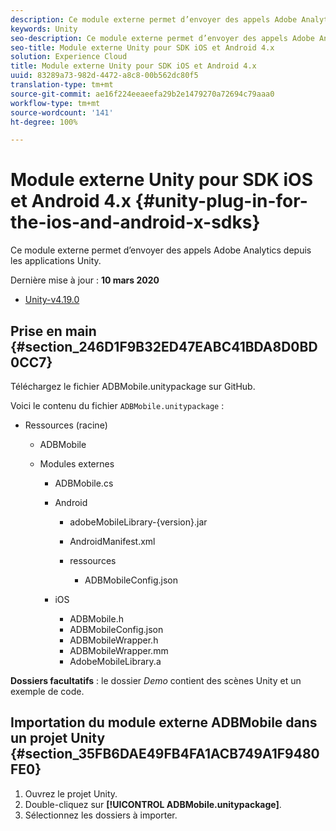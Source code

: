 ```yaml
---
description: Ce module externe permet d’envoyer des appels Adobe Analytics depuis les applications Unity.
keywords: Unity
seo-description: Ce module externe permet d’envoyer des appels Adobe Analytics depuis les applications Unity.
seo-title: Module externe Unity pour SDK iOS et Android 4.x
solution: Experience Cloud
title: Module externe Unity pour SDK iOS et Android 4.x
uuid: 83289a73-982d-4472-a8c8-00b562dc80f5
translation-type: tm+mt
source-git-commit: ae16f224eeaeefa29b2e1479270a72694c79aaa0
workflow-type: tm+mt
source-wordcount: '141'
ht-degree: 100%

---
```



# Module externe Unity pour SDK iOS et Android 4.x {#unity-plug-in-for-the-ios-and-android-x-sdks}

Ce module externe permet d’envoyer des appels Adobe Analytics depuis les applications Unity.

Dernière mise à jour : **10 mars 2020**
* [Unity-v4.19.0](https://github.com/Adobe-Marketing-Cloud/mobile-services/releases/tag/v4.19.0-Unity)

## Prise en main {#section_246D1F9B32ED47EABC41BDA8D0BD0CC7}

Téléchargez le fichier ADBMobile.unitypackage sur GitHub.

Voici le contenu du fichier `ADBMobile.unitypackage` :

* Ressources (racine)

   * ADBMobile

   * Modules externes

      * ADBMobile.cs
      * Android

         * adobeMobileLibrary-{version}.jar
         * AndroidManifest.xml
         * ressources

            * ADBMobileConfig.json
      * iOS

         * ADBMobile.h
         * ADBMobileConfig.json
         * ADBMobileWrapper.h
         * ADBMobileWrapper.mm
         * AdobeMobileLibrary.a


**Dossiers facultatifs** : le dossier *Demo* contient des scènes Unity et un exemple de code.

## Importation du module externe ADBMobile dans un projet Unity  {#section_35FB6DAE49FB4FA1ACB749A1F9480FE0}

1. Ouvrez le projet Unity.
1. Double-cliquez sur **[!UICONTROL ADBMobile.unitypackage]**.
1. Sélectionnez les dossiers à importer.
